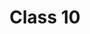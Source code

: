 ---
layout: default
title: Class 10
nav_order: 2
description: ""
has_children: true
parent: Home
---
